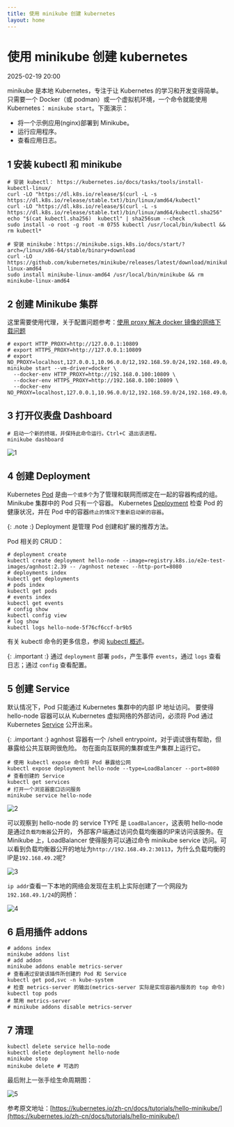 ```yaml
---
title: 使用 minikube 创建 kubernetes
layout: home
---
```


# 使用 minikube 创建 kubernetes

2025-02-19 20:00

minikube 是本地 Kubernetes，专注于让 Kubernetes 的学习和开发变得简单。只需要一个 Docker（或 podman）或一个虚拟机环境，一个命令就能使用 Kubernetes： `minikube start`。下面演示：

+ 将一个示例应用(nginx)部署到 Minikube。
+ 运行应用程序。
+ 查看应用日志。

## 1 安装 kubectl 和 minikube

```shell
# 安装 kubectl： https://kubernetes.io/docs/tasks/tools/install-kubectl-linux/
curl -LO "https://dl.k8s.io/release/$(curl -L -s https://dl.k8s.io/release/stable.txt)/bin/linux/amd64/kubectl"
curl -LO "https://dl.k8s.io/release/$(curl -L -s https://dl.k8s.io/release/stable.txt)/bin/linux/amd64/kubectl.sha256"
echo "$(cat kubectl.sha256)  kubectl" | sha256sum --check
sudo install -o root -g root -m 0755 kubectl /usr/local/bin/kubectl && rm kubectl*

# 安装 minikube：https://minikube.sigs.k8s.io/docs/start/?arch=/linux/x86-64/stable/binary+download
curl -LO https://github.com/kubernetes/minikube/releases/latest/download/minikube-linux-amd64
sudo install minikube-linux-amd64 /usr/local/bin/minikube && rm minikube-linux-amd64
```

## 2 创建 Minikube 集群

这里需要使用代理，关于配置问题参考：[使用 proxy 解决 docker 镜像的网络下载问题](2025-02-18-container-proxy)

```shell
# export HTTP_PROXY=http://127.0.0.1:10809
# export HTTPS_PROXY=http://127.0.0.1:10809
# export NO_PROXY=localhost,127.0.0.1,10.96.0.0/12,192.168.59.0/24,192.168.49.0/24,192.168.39.0/24
minikube start --vm-driver=docker \
  --docker-env HTTP_PROXY=http://192.168.0.100:10809 \
  --docker-env HTTPS_PROXY=http://192.168.0.100:10809 \
  --docker-env NO_PROXY=localhost,127.0.0.1,10.96.0.0/12,192.168.59.0/24,192.168.49.0/24,192.168.39.0/24
```

## 3 打开仪表盘 Dashboard

```shell
# 启动一个新的终端，并保持此命令运行。Ctrl+C 退出该进程。
minikube dashboard
```
![1](assets/images/2025-02-19/1.png)

## 4 创建 Deployment

Kubernetes [Pod](https://kubernetes.io/zh-cn/docs/concepts/workloads/pods/) 是由`一个或多个`为了管理和联网而绑定在一起的容器构成的组。Minikube 集群中的 Pod 只有一个容器。 Kubernetes [Deployment](https://kubernetes.io/zh-cn/docs/concepts/workloads/controllers/deployment/) 检查 Pod 的健康状况，并在 Pod 中的容器`终止的情况下重新启动新的容器`。

{: .note :}
Deployment 是管理 Pod 创建和扩展的推荐方法。

Pod 相关的 CRUD：

```shell
# deployment create
kubectl create deployment hello-node --image=registry.k8s.io/e2e-test-images/agnhost:2.39 -- /agnhost netexec --http-port=8080
# deployments index
kubectl get deployments
# pods index
kubectl get pods
# events index
kubectl get events
# config show
kubectl config view
# log show
kubectl logs hello-node-5f76cf6ccf-br9b5
```

有关 kubectl 命令的更多信息，参阅 [kubectl 概述](https://kubernetes.io/zh-cn/docs/reference/kubectl/)。

{: .important :}
通过 `deployment` 部署 `pods`，产生事件 `events`，通过 `logs` 查看日志；通过 `config` 查看配置。

## 5 创建 Service

默认情况下，Pod 只能通过 Kubernetes 集群中的内部 IP 地址访问。 要使得 hello-node 容器可以从 Kubernetes 虚拟网络的外部访问，必须将 Pod 通过 Kubernetes [Service](https://kubernetes.io/zh-cn/docs/concepts/services-networking/service/) 公开出来。

{: .important :}
agnhost 容器有一个 /shell entrypoint，对于调试很有帮助，但暴露给公共互联网很危险。 勿在面向互联网的集群或生产集群上运行它。

```shell
# 使用 kubectl expose 命令将 Pod 暴露给公网
kubectl expose deployment hello-node --type=LoadBalancer --port=8080
# 查看创建的 Service
kubectl get services
# 打开一个浏览器窗口访问服务
minikube service hello-node
```
![2](assets/images/2025-02-19/2.png)

可以观察到 hello-node 的 service TYPE 是 `LoadBalancer`，这表明 hello-node 是通过`负载均衡器`公开的，
外部客户端通过访问负载均衡器的IP来访问该服务。在 Minikube 上，LoadBalancer 使得服务可以通过命令 minikube service 访问。可以看到负载均衡器公开的地址为`http://192.168.49.2:30113`，为什么负载均衡的IP是`192.168.49.2`呢?

![3](assets/images/2025-02-19/3.png)

`ip addr`查看一下本地的网络会发现在主机上实际创建了一个网段为`192.168.49.1/24`的网桥：

![4](assets/images/2025-02-19/4.png)

## 6 启用插件 addons

```shell
# addons index
minikube addons list
# add addon
minikube addons enable metrics-server
# 查看通过安装该插件所创建的 Pod 和 Service
kubectl get pod,svc -n kube-system
# 检查 metrics-server 的输出(metrics-server 实际是实现容器内服务的 top 命令)
kubectl top pods
# 禁用 metrics-server
# minikube addons disable metrics-server
```

## 7 清理

```shell
kubectl delete service hello-node
kubectl delete deployment hello-node
minikube stop
minikube delete # 可选的
```

最后附上一张手绘生命周期图：

![5](assets/images/2025-02-19/5.png)

参考原文地址：[https://kubernetes.io/zh-cn/docs/tutorials/hello-minikube/](https://kubernetes.io/zh-cn/docs/tutorials/hello-minikube/)
